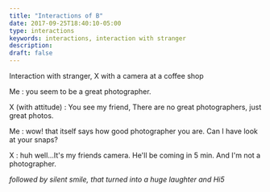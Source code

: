 ```yaml
---
title: "Interactions of B"
date: 2017-09-25T18:40:10-05:00
type: interactions
keywords: interactions, interaction with stranger
description:
draft: false
---
```

[comment]: # (Interactions with strangers )

Interaction with stranger, X with a camera at a coffee shop

Me : you seem to be a great photographer.

X (with attitude) : You see my friend, There are no great photographers, just great photos.

Me : wow! that itself says how good photographer you are. Can I have look at your snaps?

X : huh well...It's my friends camera. He'll be coming in 5 min. And I'm not a photographer.

*followed by silent smile, that turned into a huge laughter and Hi5*
